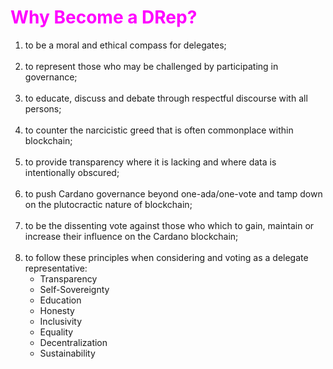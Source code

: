 # <span style="color:magenta">Why Become a DRep?</span>

1. to be a moral and ethical compass for delegates;
<br></br>
3. to represent those who may be challenged by participating in governance;
<br></br>
5. to educate, discuss and debate through respectful discourse with all persons;
<br></br>
6. to counter the narcicistic greed that is often commonplace within blockchain;
<br></br>
7. to provide transparency where it is lacking and where data is intentionally obscured;
<br></br>
8. to push Cardano governance beyond one-ada/one-vote and tamp down on the plutocractic nature of blockchain;
<br></br>
9. to be the dissenting vote against those who which to gain, maintain or increase their influence on the Cardano blockchain;
<br></br>
10. to follow these principles when considering and voting as a delegate representative:
    - Transparency
    - Self-Sovereignty
    - Education
    - Honesty
    - Inclusivity
    - Equality
    - Decentralization
    - Sustainability

